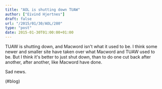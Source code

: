 ```yaml
---
title: "AOL is shutting down TUAW"
author: ["Eivind Hjertnes"]
draft: false
url: "/2015/01/30/AOL/280"
type: "post"
date: 2015-01-30T01:00:00+01:00
---
```


TUAW is shutting down, and Macword isn't what it used to be. I think
some newer and smaller site have taken over what Macword and TUAW used
to be. But I think it's better to just shut down, than to do one cut
back after another, after another, like Macword have done.

Sad news.

(#blog)
